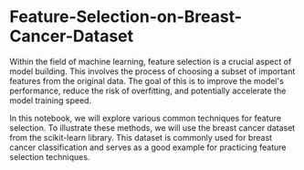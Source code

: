 # Feature-Selection-on-Breast-Cancer-Dataset
Within the field of machine learning, feature selection is a crucial aspect of model building. This involves the process of choosing a subset of important features from the original data. The goal of this is to improve the model's performance, reduce the risk of overfitting, and potentially accelerate the model training speed.

In this notebook, we will explore various common techniques for feature selection. To illustrate these methods, we will use the breast cancer dataset from the scikit-learn library. This dataset is commonly used for breast cancer classification and serves as a good example for practicing feature selection techniques.
